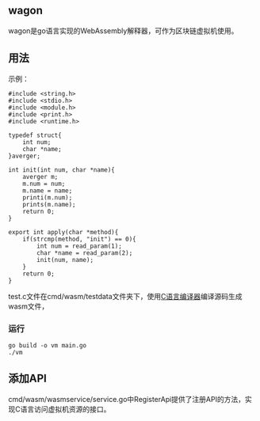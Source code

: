 ## wagon
wagon是go语言实现的WebAssembly解释器，可作为区块链虚拟机使用。<br>

## 用法
示例：
```
#include <string.h>
#include <stdio.h>
#include <module.h>
#include <print.h>
#include <runtime.h>

typedef struct{
    int num;
    char *name;
}averger;

int init(int num, char *name){
    averger m;
    m.num = num;
    m.name = name;
    printi(m.num);
    prints(m.name);
    return 0;
}

export int apply(char *method){
    if(strcmp(method, "init") == 0){
        int num = read_param(1);
        char *name = read_param(2);
        init(num, name);
    }
    return 0;
}
```
test.c文件在cmd/wasm/testdata文件夹下，使用[C语言编译器](https://github.com/LHBS/C2Webassembly)编译源码生成wasm文件，
### 运行
`go build -o vm main.go ` <br>
`./vm`

## 添加API
cmd/wasm/wasmservice/service.go中RegisterApi提供了注册API的方法，实现C语言访问虚拟机资源的接口。



